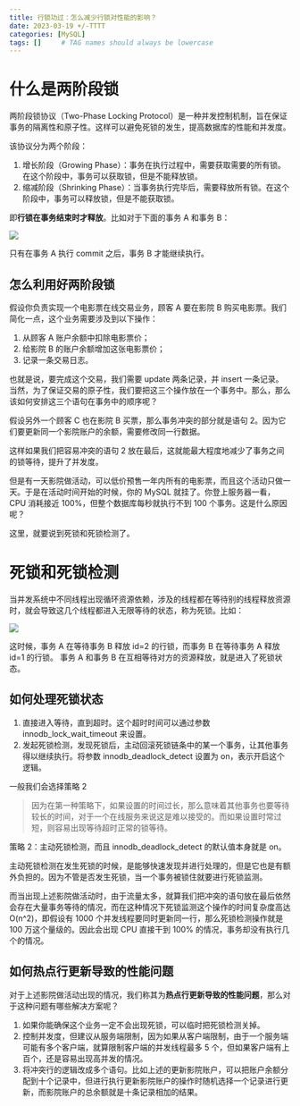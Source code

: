 ```yaml
---
title: 行锁功过：怎么减少行锁对性能的影响？
date: 2023-03-19 +/-TTTT
categories: [MySQL]
tags: []     # TAG names should always be lowercase
---
```


# 什么是两阶段锁
两阶段锁协议（Two-Phase Locking Protocol）是一种并发控制机制，旨在保证事务的隔离性和原子性。这样可以避免死锁的发生，提高数据库的性能和并发度。

该协议分为两个阶段：

1. 增长阶段（Growing Phase）：事务在执行过程中，需要获取需要的所有锁。在这个阶段中，事务可以获取锁，但是不能释放锁。
2. 缩减阶段（Shrinking Phase）：当事务执行完毕后，需要释放所有锁。在这个阶段中，事务可以释放锁，但是不能获取锁。

即**行锁在事务结束时才释放**。比如对于下面的事务 A 和事务 B：

![](https://cdn.jsdelivr.net/gh/Casflawed/img-host@master/blog/202303192252222.png)

只有在事务 A 执行 commit 之后，事务 B 才能继续执行。

## 怎么利用好两阶段锁

假设你负责实现一个电影票在线交易业务，顾客 A 要在影院 B 购买电影票。我们简化一点，这个业务需要涉及到以下操作：

1. 从顾客 A 账户余额中扣除电影票价；
2. 给影院 B 的账户余额增加这张电影票价；
3. 记录一条交易日志。

也就是说，要完成这个交易，我们需要 update 两条记录，并 insert 一条记录。当然，为了保证交易的原子性，我们要把这三个操作放在一个事务中。那么，那么该如何安排这三个语句在事务中的顺序呢？

假设另外一个顾客 C 也在影院 B 买票，那么事务冲突的部分就是语句 2。因为它们要更新同一个影院账户的余额，需要修改同一行数据。

这样如果我们把容易冲突的语句 2 放在最后，这就能最大程度地减少了事务之间的锁等待，提升了并发度。

但是有一天影院做活动，可以低价预售一年内所有的电影票，而且这个活动只做一天。于是在活动时间开始的时候，你的 MySQL 就挂了。你登上服务器一看，CPU 消耗接近 100%，但整个数据库每秒就执行不到 100 个事务。这是什么原因呢？

这里，就要说到死锁和死锁检测了。

# 死锁和死锁检测
当并发系统中不同线程出现循环资源依赖，涉及的线程都在等待别的线程释放资源时，就会导致这几个线程都进入无限等待的状态，称为死锁。比如：

![](https://cdn.jsdelivr.net/gh/Casflawed/img-host@master/blog/202303192258079.png)

这时候，事务 A 在等待事务 B 释放 id=2 的行锁，而事务 B 在等待事务 A 释放 id=1 的行锁。 事务 A 和事务 B 在互相等待对方的资源释放，就是进入了死锁状态。

## 如何处理死锁状态
1. 直接进入等待，直到超时。这个超时时间可以通过参数 innodb_lock_wait_timeout 来设置。
2. 发起死锁检测，发现死锁后，主动回滚死锁链条中的某一个事务，让其他事务得以继续执行。将参数 innodb_deadlock_detect 设置为 on，表示开启这个逻辑。

一般我们会选择策略 2

> 因为在第一种策略下，如果设置的时间过长，那么意味着其他事务也要等待较长的时间，对于一个在线服务来说这是难以接受的。而如果设置时常过短，则容易出现等待超时正常的锁等待。

策略 2：主动死锁检测，而且 innodb_deadlock_detect 的默认值本身就是 on。

主动死锁检测在发生死锁的时候，是能够快速发现并进行处理的，但是它也是有额外负担的。因为不管是否发生死锁，当一个事务被锁住就要进行死锁监测。

而当出现上述影院做活动时，由于流量太多，就算我们把冲突的语句放在最后依然会存在大量事务等待的情况，而在这种情况下死锁监测这个操作的时间复杂度高达 O(n^2)，即假设有 1000 个并发线程要同时更新同一行，那么死锁检测操作就是 100 万这个量级的。因此会出现 CPU 直接干到 100% 的情况，事务却没有执行几个的情况。

## 如何热点行更新导致的性能问题
对于上述影院做活动出现的情况，我们称其为**热点行更新导致的性能问题**，那么对于这种问题有哪些解决方案呢？

1. 如果你能确保这个业务一定不会出现死锁，可以临时把死锁检测关掉。
2. 控制并发度，但建议从服务端限制，因为如果从客户端限制，由于一个服务端可能有多个客户端，就算限制客户端的并发线程最多 5 个，但如果客户端有上百个，还是容易出现高并发的情况。
3. 将冲突行的逻辑改成多个语句。比如上述的更新影院账户，可以把账户余额分配到十个记录中，但进行执行更新影院账户的操作时随机选择一个记录进行更新，而影院账户的总余额就是十条记录相加的结果。
